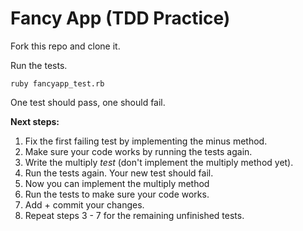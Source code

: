 # Fancy App (TDD Practice)

Fork this repo and clone it.

Run the tests.

```ruby fancyapp_test.rb```

One test should pass, one should fail.

**Next steps:**

1. Fix the first failing test by implementing the minus method.
2. Make sure your code works by running the tests again.
3. Write the multiply _test_ (don't implement the multiply method yet).
4. Run the tests again. Your new test should fail.
5. Now you can implement the multiply method
6. Run the tests to make sure your code works.
7. Add + commit your changes.
8. Repeat steps 3 - 7 for the remaining unfinished tests.
